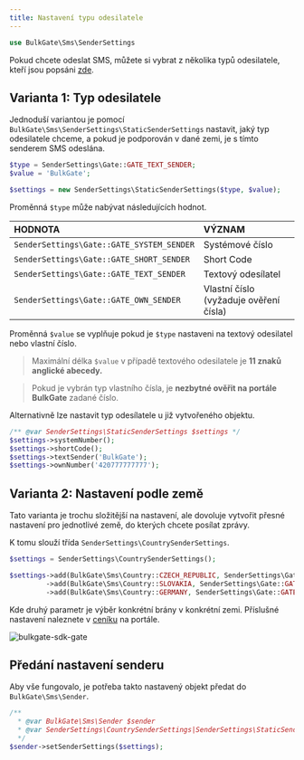 ```yaml
---
title: Nastavení typu odesilatele
---
```


``` php
use BulkGate\Sms\SenderSettings
```

Pokud chcete odeslat SMS, můžete si vybrat z několika typů odesilatele, kteří jsou popsáni [zde](sender-type.md).

## Varianta 1: Typ odesilatele

Jednoduší variantou je pomocí `BulkGate\Sms\SenderSettings\StaticSenderSettings` nastavit, jaký typ odesilatele chceme, a pokud je podporován v dané zemi, je s tímto senderem SMS odeslána.

``` php
$type = SenderSettings\Gate::GATE_TEXT_SENDER;
$value = 'BulkGate';

$settings = new SenderSettings\StaticSenderSettings($type, $value); 
```
Proměnná `$type` může nabývat následujících hodnot.

| HODNOTA| VÝZNAM|
|:--- |:---|
|`SenderSettings\Gate::GATE_SYSTEM_SENDER` |Systémové číslo| 
|`SenderSettings\Gate::GATE_SHORT_SENDER`|Short Code| 
|`SenderSettings\Gate::GATE_TEXT_SENDER` |Textový odesílatel| 
|`SenderSettings\Gate::GATE_OWN_SENDER` |Vlastní číslo (vyžaduje ověření čísla)| 

Proměnná `$value` se vyplňuje pokud je `$type` nastaveni na textový odesilatel nebo vlastní číslo.

> Maximální délka `$value` v případě textového odesilatele je **11 znaků anglické abecedy.**

> Pokud je vybrán typ vlastního čísla, je **nezbytné ověřit na portále BulkGate** zadané číslo.

Alternativně lze nastavit typ odesílatele u již vytvořeného objektu.

``` php
/** @var SenderSettings\StaticSenderSettings $settings */
$settings->systemNumber();
$settings->shortCode();
$settings->textSender('BulkGate');
$settings->ownNumber('420777777777');
```

## Varianta 2: Nastavení podle země

Tato varianta je trochu složitější na nastavení, ale dovoluje vytvořit přesné nastavení pro jednotlivé země, do kterých chcete posílat zprávy.

K tomu slouží třída `SenderSettings\CountrySenderSettings`.

``` php
$settings = SenderSettings\CountrySenderSettings();

$settings->add(BulkGate\Sms\Country::CZECH_REPUBLIC, SenderSettings\Gate::GATE2)
         ->add(BulkGate\Sms\Country::SLOVAKIA, SenderSettings\Gate::GATE5, '421906123456')
         ->add(BulkGate\Sms\Country::GERMANY, SenderSettings\Gate::GATE3, 'BulkGate');
```

Kde druhý parametr je výběr konkrétní brány v konkrétní zemi. Příslušné nastavení naleznete v [ceníku](https://portal.bulkgate.com/sms-price/list) na portále.

![bulkgate-sdk-gate](https://github.com/BulkGate/help/raw/master/website/static/img/sdk-gate.png)

## Předání nastavení senderu

Aby vše fungovalo, je potřeba takto nastavený objekt předat do `BulkGate\Sms\Sender`.

``` php
/** 
  * @var BulkGate\Sms\Sender $sender
  * @var SenderSettings\CountrySenderSettings|SenderSettings\StaticSenderSettings $settings
  */
$sender->setSenderSettings($settings);
```
